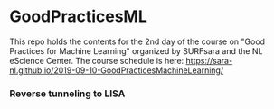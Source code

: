 # GoodPracticesML

This repo holds the contents for the 2nd day of the course on "Good Practices for Machine Learning" organized by SURFsara and the NL eScience Center. The course schedule is here: https://sara-nl.github.io/2019-09-10-GoodPracticesMachineLearning/



### Reverse tunneling to LISA 


